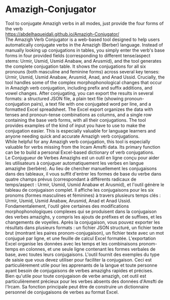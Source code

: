 # Amazigh-Conjugator
Tool to conjugate Amazigh verbs in all modes, just provide the four forms of the verb
<br>
https://abdelhaqueidali.github.io/Amazigh-Conjugator/
<br>
The Amazigh Verb Conjugator is a web-based tool designed to help users automatically conjugate verbs in the Amazigh (Berber) language. Instead of manually looking up conjugations in tables, you simply enter the verb's base forms in four provided fields (corresponding to different tense/aspect stems: Urmir, Usmid, Usmid Anabaw, and Arusmid), and the tool generates the complete conjugation table. It shows the conjugations for all six pronouns (both masculine and feminine forms) across several key tenses: Urmir, Usmid, Usmid Anabaw, Arusmid, Anad, and Anad Ussid. Crucially, the tool handles some of the complex morphophonological changes that occur in Amazigh verb conjugation, including prefix and suffix additions, and vowel changes. After conjugating, you can export the results in several formats: a structured JSON file, a plain text file (showing pronoun-conjugation pairs), a text file with one conjugated word per line, and a formatted Excel spreadsheet. The Excel export organizes the data with tenses and pronoun-tense combinations as columns, and a single row containing the base verb forms, with all their conjugations. The tool provides examples of the kind of input you have to use to make the conjugation easier. This is especially valuable for language learners and anyone needing quick and accurate Amazigh verb conjugations.
<br>
While helpful for any Amazigh verb conjugation, this tool is especially valuable for verbs missing from the Ircam Amsfti data. Its primary function can be to build a personal Excel-based dictionary of verb conjugations.
<br>
Le Conjugueur de Verbes Amazighs est un outil en ligne conçu pour aider les utilisateurs à conjuguer automatiquement les verbes en langue amazighe (berbère). Au lieu de chercher manuellement les conjugaisons dans des tableaux, il vous suffit d'entrer les formes de base du verbe dans quatre champs prévus (correspondant à différents radicaux de temps/aspect : Urmir, Usmid, Usmid Anabaw et Arusmid), et l'outil génère le tableau de conjugaison complet. Il affiche les conjugaisons pour les six pronoms (formes masculines et féminines) à travers plusieurs temps clés : Urmir, Usmid, Usmid Anabaw, Arusmid, Anad et Anad Ussid. Fondamentalement, l'outil gère certaines des modifications morphophonologiques complexes qui se produisent dans la conjugaison des verbes amazighs, y compris les ajouts de préfixes et de suffixes, et les changements de voyelles. Après la conjugaison, vous pouvez exporter les résultats dans plusieurs formats : un fichier JSON structuré, un fichier texte brut (montrant les paires pronom-conjugaison), un fichier texte avec un mot conjugué par ligne, et une feuille de calcul Excel formatée. L'exportation Excel organise les données avec les temps et les combinaisons pronom-temps en colonnes, et une seule ligne contenant les formes verbales de base, avec toutes leurs conjugaisons. L'outil fournit des exemples du type de saisie que vous devez utiliser pour faciliter la conjugaison. Ceci est particulièrement utile pour les apprenants de la langue et toute personne ayant besoin de conjugaisons de verbes amazighs rapides et précises.
<br>
Bien qu'utile pour toute conjugaison de verbe amazigh, cet outil est particulièrement précieux pour les verbes absents des données d'Amsfti de l'Ircam. Sa fonction principale peut être de construire un dictionnaire personnel de conjugaisons de verbes au format Excel.

